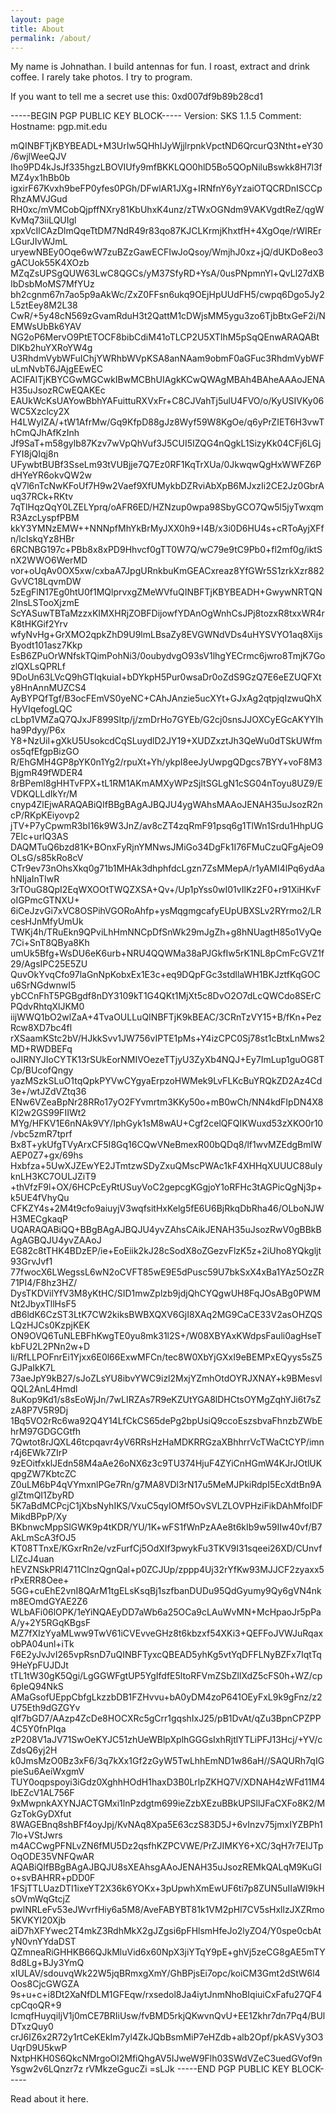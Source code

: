 ```yaml
---
layout: page
title: About
permalink: /about/
---
```


My name is Johnathan. I build antennas for fun. I roast, extract and drink coffee. I rarely take photos. I try to program.

If you want to tell me a secret use this: 0xd007df9b89b28cd1

-----BEGIN PGP PUBLIC KEY BLOCK-----
Version: SKS 1.1.5
Comment: Hostname: pgp.mit.edu

mQINBFTjKBYBEADL+M3UrIw5QHhIJyWjjlrpnkVpctND6QrcurQ3Ntht+eY30/6wjlWeeQJV
Iho9PD4kJsJf335hgzLBOVIUfy9mfBKKLQO0hlD5Bo5QOpNiluBswkk8H7l3fMZ4yx1hBb0b
igxirF67Kvxh9beFP0yfes0PGh/DFwlAR1JXg+IRNfnY6yYzaiOTQCRDnISCCpRhzAMVJGud
RH0xc/mVMCobQjpffNXry81KbUhxK4unz/zTWxOGNdm9VAKVgdtReZ/qgWKvMq73iiLQUIgl
xpxVcIlCAzDlmQqeTtDM7NdR49r83qo87KJCLKrmjKhxtfH+4XgOqe/rWIRErLGurJIvWJmL
uryewNBEy0Oqe6wW7zuBZzGawECFIwJoQsoy/WmjhJ0xz+jQ/dUKDo8eo3gACUok55K4XOzb
MZqZsUPSgQUW63LwC8QGCs/yM37SfyRD+YsA/0usPNpmnYl+QvLl27dXBIbDsbMoMS7MfYUz
bh2cgnm67n7ao5p9aAkWc/ZxZ0FFsn6ukq9OEjHpUUdFH5/cwpq6Dgo5Jy2L5ztEey8M2L38
CwR/+5y48cN569zGvamRduH3t2QattM1cDWjsMM5ygu3zo6TjbBtxGeF2i/NEMWsUbBk6YAV
NG2oP6MervO9PtETOCF8bibCdiM41oTLCP2U5XTIhM5pSqQEnwARAQABtDlKb2huYXRoYW4g
U3RhdmVybWFuIChjYWRhbWVpKSA8anNAam9obmF0aGFuc3RhdmVybWFuLmNvbT6JAjgEEwEC
ACIFAlTjKBYCGwMGCwkIBwMCBhUIAgkKCwQWAgMBAh4BAheAAAoJENAH35uJsozRCwEQAKEc
EAUkWcKsUAYowBbhYAFuittuRXVxFr+C8CJVahTj5ulU4FVO/o/KyUSIVKy06WC5Xzclcy2X
H4LWyIZA/+tW1AfrMw/Gq9KfpD88gJz8Wyf59W8KgOe/q6yPrZIET6H3vwThCmQJhAfKzInh
Jf9SaT+m58gylb87Kzv7wVpQhVuf3J5CUI5IZQG4nQgkL1SizyKk04CFj6LGjFYI8jQIqj8n
UFywbtBUBf3SseLm93tVUBjje7Q7Ez0RF1KqTrXUa/0JkwqwQgHxWWFZ6PdHYeYR6okvQW2w
qV7l6nTcNwKFoUf7H9w2Vaef9XfUMykbDZRviAbXpB6MJxzIi2CE2Jz0GbrAuq37RCk+RKtv
7qTlHqzQqY0LZELYprq/oAFR6ED/HZNzup0wpa98SbyGCO7Qw5l5jyTwxqmR3AzcLyspfPBM
kkY3YMNzEMW++NNNpfMhYkBrMyJXX0h9+I4B/x3i0D6HU4s+cRToAyjXFfn/lcIskqYz8HBr
6RCNBG197c+PBb8x8xPD9Hhvcf0gTT0W7Q/wC79e9tC9Pb0+fl2mf0g/iktSnX2WWO6WerMD
vor+oUqAv0OX5xw/cxbaA7JpgURnkbuKmGEACxreaz8YfGWr5S1zrkXzr882GvVC18LqvmDW
5zEgFlN17Eg0htU0f1MQlprvxgZMeWVfuQINBFTjKBYBEADH+GwywNRTQN2lnsLSTooXjzmE
ScYASuwTBTaMzzxKIMXHRjZOBFDijowfYDAnOgWnhCsJPj8tozxR8txxWR4rK8tHKGif2Yrv
wfyNvHg+GrXMO2qpkZhD9U9lmLBsaZy8EVGWNdVDs4uHYSVYO1aq8XijsByodt101asz7Kkp
EsB6ZPuOrWNfskTQimPohNi3/0oubydvgO93sV1lhgYECrmc6jwro8TmjK7GozlQXLsQPRLf
9DoUn63LVcQ9hGTIqkuiaI+bDYkpH5Pur0wsaDr0oZdS9GzQ7E6eEZUQFXty8HnAnnMUZCS4
AyBYPQfTgf/B3ocFEmVS0yeNC+CAhJAnzie5ucXYt+GJxAg2qtpjqIzwuQhXHyVIqefogLQC
cLbp1VMZaQ7QJxJF899SItp/j/zmDrHo7GYEb/G2cj0snsJJOXCyEGcAKYYIhha9Pdyy/P6x
Y8+NzUil+gXkU5UsokcdCqSLuydlD2JY19+XUDZxztJh3QeWu0dTSkUWfmos5qfEfgpBizGO
R/EhGMH4GP8pYK0n1Yg2/rpuXt+Yh/ykpI8eeJyUwpgQDgcs7BYY+voF8M3BjgmR49fWDER4
8rBPeml8gHHTvFPX+tL1RM1AKmAMXyWPzSjltSGLgN1cSG04nToyu8UZ9/EVDKQLLdIkYr/M
cnyp4ZlEjwARAQABiQIfBBgBAgAJBQJU4ygWAhsMAAoJENAH35uJsozR2ncP/RKpKEiyovp2
jTV+P7yCpwmR3bI16k9W3JnZ/av8cZT4zqRmF91psq6g1TlWn1Srdu1HhpUG7EIc+urlQ3AS
DAQMTuQ6bzd81K+BOnxFyRjnYMNwsJMiGo34DgFk1I76FMuCzuQFgAjeO9OLsG/s85kRo8cV
CTr9ev73nOhsXkq0g71b1MHAk3dhphfdcLgzn7ZsMMepA/r1yAMI4lPq6ydAahNIjaInTIwR
3rTOuG8QpI2EqWXOOtTWQZXSA+Qv+/Up1pYss0wI01vIlKz2F0+r91XiHKvFoIGPmcGTNXU+
6iCeJzvGi7xVC8OSPihVGORoAhfp+ysMqgmgcafyEUpUBXSLv2RYrmo2/LRcesHJnMfyUmUk
TWKj4h/TRuEkn9QPviLhHmNNCpDfSnWk29mJgZh+g8hNUagtH85o1VyQe7Ci+SnT8QBya8Kh
umUk5Bfg+WsDU6eK6urb+NRU4QQWMa38aPJGkfIw5rK1NL8pCmFcGVZ1f29/AgsIPC25E5ZU
QuvOkYvqCfo97laGnNpKobxEx1E3c+eq9DQpFGc3stdllaWH1BKJztfKqGOCu6SrNGdwnwI5
ybCCnFhT5PGBgdf8nDY3109kT1G4QKt1MjXt5c8DvO2O7dLcQWCdo8SErCPQdvRhtqXlJKM0
iijWWQ1bO2wlZaA+4TvaOULLuQINBFTjK9kBEAC/3CRnTzVY15+B/fKn+PezRcw8XD7bc4fl
rXSaamKStc2bV/HJkkSvv1JW756vIPTE1pMs+Y4izCPC0Sj78st1cBtxLnMws2MD+RWDBEFq
oJIRNYJIoCYTK13rSUkEorNMIVOezeTTjyU3ZyXb4NQJ+Ey7ImLup1guOG8TCp/BUcofQngy
yazMSzkSLuO1tqQpkPYVwCYgyaErpzoHWMek9LvFLKcBuYRQkZD2Az4Cd3e+/wtJZdVZtq36
ENw6VZeaBpNr28RRo17yO2FYvmrtm3KKy50o+mB0wCh/NN4kdFIpDN4X8Kl2w2GS99FIIWt2
MYg/HFKV1E6nNAk9VY/IphGyk1sM8wAU+Cgf2celQFQIKWuxd53zXKO0r10/vbc5zmR7tprf
Bx8T+ykUfgTVyArxCF5I8Gq16CQwVNeBmexR00bQDq8/lf1wvMZEdgBmIWAEP0Z7+gx/69hs
Hxbfza+5UwXJZEwYE2JTmtzwSDyZxuQMscPWAc1kF4XHHqXUUUC88uIyknLH3KC7OULJZiT9
+thVfzF9l+OX/6HCPcEyRtUSuyVoC2gepcgKGgjoY1oRFHc3tAGPicQgNj3p+k5UE4fVhyQu
CFKZY4s+2M4t9cfo9aiuyjV3wqfsitHxKelg5fE6U6BjRkqDbRha46/OLboNJWH3MECgkaqP
UQARAQABiQQ+BBgBAgAJBQJU4yvZAhsCAikJENAH35uJsozRwV0gBBkBAgAGBQJU4yvZAAoJ
EG82c8tTHK4BDzEP/ie+EoEiik2kJ28cSodX8oZGezvFlzK5z+2iUho8YQkgljt93GrvJvf1
77fwocX6LWegssL6wN2oCVFT85wE9E5dPusc59U7bkSxX4xBa1YAz5OzZR71PI4/F8hz3HZ/
DysTKDVilYfV3M8yKtHC/SID1mwZplzb9jdjQhCYQgwUH8FqJOsABg0PWMNt2JbyxTllHsF5
dB6ldK6CzST3LtK7CW2kiksBWBXQXV6GjI8XAq2MG9CaCE33V2asOHZQSLQzHJCs0KzpjKEK
ON9OVQ6TuNLEBFhKwgTE0yu8mk31l2S+/W08XBYAxKWdpsFauli0agHseTkbFU2L2PNn2w+D
li/RfLLPOFnrEi1Yjxx6E0l66ExwMFCn/tec8W0XbYjGXxI9eBEMPxEQyys5sZ5GJPaIkK7L
73aeJpY9kB27/sJoZLsYU8ibvYWC9izl2MxjYZmhOtdOYRJXNAY+k9BMesvlQQL2AnL4Hmdl
8uKop9Kd1/s8sEoWjJn/7wLIRZAs7R9eKZUtYGA8lDHCtsOYMgZqhYJi6t7sZzA8P7V5R9Dj
1Bq5VO2rRc6wa92Q4Y14LfCkCS65dePg2bpUsiQ9ccoEszsbvaFhnzbZWbEhrM97GDGCGtfh
7Qwtot8rJQXL46tcpqavr4yV6RRsHzHaMDKRRGzaXBhhrrVcTWaCtCYP/imnr4j6EWk7ZIrP
9zEOitfxklJEdn58M4aAe26oNX6z3c9TU374HjuF4ZYiCnHGmW4KJrJOtlUKqpgZW7KbtcZC
Z0uLM6bP4qVYmxnlPGe7Rn/g7MA8VDl3rN17u5MeMJPkiRdpI5EcXdtBn9AglZtmQI1ZbyRD
5K7aBdMCPcjC1jXbsNyhIKS/VxuC5qyIOMf5OvSVLZLOVPHziFikDAhMfoIDFMikdBPpP/Xy
BKbnwcMppSlGWK9p4tKDR/YU/1K+wFS1fWnPzAAe8t6kIb9w59IIw40vf/B7AkLmScA3fOJ5
KT08TTnxE/KGxrRn2e/vzFurfCj5OdXIf3pwykFu3TKV9I31sqeei26XD/CUnvfLlZcJ4uan
hEVZNSkPRl4711ClnzQgnQal+p0ZCJUp/zppp4Uj32rYfKw93MJJCF2zyaxx5rPxERR8Oee+
5GG+cuEhE2vnI8QArM1tgELsKsqBj1szfbanDUDu95QdGyumy9Qy6gVN4nkm8EOmdGYAE2Z6
WLbAFi06lOPK/1eYiNQAEyDD7aWb6a25OCa9cLAuWvMN+McHpaoJr5pPaA/y+2Y5RGqKBgsF
MZ7fXIzYyaMLww9TwV61iCVEvveGHz8t6kbzxf54XKi3+QEFFoJVWJuRqaxobPA04unl+iTk
F6E2yJvJvI265vpRsnD7uQINBFTyxcQBEAD5yhKg5vtYqDFFLNyBZFx7IqtTq9HeYpFUJDJt
tTL1tW30gK5Qgi/LgGGWFgtUP5YgIfdfE5ltoRFVmZSbZllXdZ5cFS0h+WZ/cp6pIeQ94NkS
AMaGsofUEppCbfgLkzzbDB1FZHvvu+bA0yDM4zoP641OEyFxL9k9gFnz/z2U75Eth9dGZGYv
qIf7bGD7/AAzp4ZcDe8HOCXRc5gCrr1gqshIxJ25/pB1DvAt/qZu3BpnCPZPP4C5Y0fnPIqa
zP208V1aJV71SwOeKYJC51zhUeWBlpXplhGGGsIxhRjtlYTLiPFJ13Hcj/+YV/cZdsQ6yj2H
k0JmsMzO0Bz3xF6/3q7kXx1Gf2zGyW5TwLhhEmND1w86aH//SAQURh7qIGpieSu6AeiWxgmV
TUY0oqpspoyi3iGdz0XghhHOdH1haxD3B0LrlpZKHQ7V/XDNAH4zWFd11M4IbEZcV1AL756F
9xMwpnkAXYNJACTGMxi1lnPzdgtm699ieZzbXEzuBBkUPSllJFaCXFo8K2/MGzTokGyDXfut
8WAGEBnq8shBFf4oyJpj/KvNAq8Xpa5E63czS83D5J+6vInzv75jmxIYZBPh17lo+VStJwrs
m4ACCwgPFNLvZN6fMU5Dz2qsfhKZPCVWE/PrZJIMKY6+XC/3qH7r7EIJTpOqODE35VNFQwAR
AQABiQIfBBgBAgAJBQJU8sXEAhsgAAoJENAH35uJsozREMkQALqM9KuGIo+svBAHRR+pDD0F
1FSjTTLUazDTI1ixeYT2X36k6YOKx+3pUpwhXmEwUF6ti7p8ZUN5uIIaWI9kHsOVmWqGtcjZ
pwlNRLeFv53eJWvrfHiy6a5M8/AveFABYBT81k1VM2pHl7CV5sHxllzJXZRmo5KVKYI20Xjb
aiD7hXFYwec2T4mkZ3RdhMkX2gJZgsi6pFHlsmHfeJo2lyZO4/Y0spe0cbAtyN0vnYYdaDST
QZmneaRiGHHKB66QJkMluVid6x60NpX3jiYTqY9pE+ghVj5zeCG8gAE5mTY8d8Lg+BJy3YmQ
xIULAV/sdouvqWk22W5jqBRmxgXmY/GhBPjsEi7opc/koiCM3Gmt2dStW6l4Oos8CjcGWGZA
9s+u+c+i8Dt2XaNfDLM1GFEqw/rxsedol8Ja4iytJnmNhoBIqiuiCxFafu27QF4cpCqoQR+9
IcmqfHuyqiIjV1j0mCE7BRIiUsw/fvBMD5rkjQKwvnQvU+EE1Zkhr7dn7Pq4/BUlDTxzQuy0
crJ6IZ6x2R72y1rtCeKEkIm7yl4ZkJQbBsmMiP7eHZdb+alb2Opf/pkASVy3O3UqrD9U5kwP
NxtpHKH0S6QkcNMrgoOl2MfiQhgAV5IJweW9Flh03SWdVZeC3uedGVof9nYsgw2v6LQnzr7z
rVMkzeGgucZi
=sLJk
-----END PGP PUBLIC KEY BLOCK-----

Read about it here.
